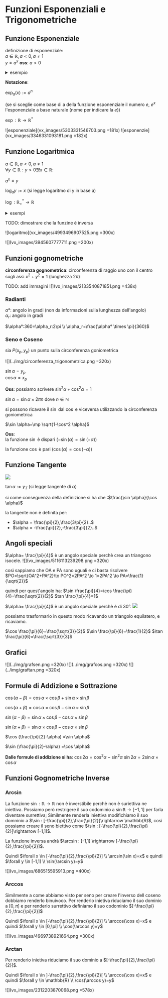 

# Funzioni Esponenziali e Trigonometriche

## Funzione Esponenziale

definizione di esponenziale:  
$a \in \mathbb{R} , a<0 , a \neq 1$  
$y=a^x$
**oss**: $a>0$

<details>
<summary>
esempio
</summary>

$a=-2$

$(a)^3=-8$
$(a)^{\frac{6}{2}}\sqrt{-2^6}=\sqrt{64}=8$

non coincidono 
</details>


**Notazione**:

$\exp_a(x){:=} a^n$

(se si sceglie come base di a della funzione esponenziale il numero $e$, $e^x$ l'esponenziale a base naturale (nome per indicare la $e$))

$\exp : \mathbb{R} \rightarrow \mathbb{R}^{*}$


![esponenziale](vx_images/5303331546703.png =181x)
![esponenzie](vx_images/3346331093181.png =182x)

## Funzione Logaritmica

$a \in \mathbb{R} , a<0 , a \neq 1$  
$\forall y \in \mathbb{R}: y>0 \exists! x \in \mathbb{R}:$

$a^x=y$

$\log_a y {:=} x$ (si legge logaritmo di y in base a)

$\log : \mathbb{R}^{*}_{+} \rightarrow \mathbb{R}$


<details>
    <summary>
    esempi
    </summary>

$\log_2 16=4$  
$\log_2 1=0$
$\log_2 0=\text{non esiste}$
$3^{log_3 4}=4$
</details>

TODO: dimostrare che la funzine è inversa

![logaritmo](vx_images/4993496907525.png =300x)

![](vx_images/3945607777711.png =200x)
## Funzioni gognometriche

**circonferenza gognometrica**: circonferenza di raggio uno con il centro sugli assi $x^2+y^2=1$ (lunghezza $2\pi$)

TODO: add immagini
![](vx_images/2133540871851.png =438x)

### Radianti

$\alpha°$: angolo in gradi (non da informazioni sulla lunghezza dell'angolo)  
$\alpha_r$: angolo in gradi

$\alpha°:360=\alpha_r:2\pi \\ \alpha_r=\frac{\alpha° \times \pi}{360}$  

### Seno e Coseno


sia $P(x_p,y_p)$ un punto sulla circonferenza goniometrica


![](../img/circonferenza_trigonometrica.png =320x)

$\sin \alpha =y_p$  
$\cos \alpha =x_p$  

**Oss**: possiamo scrivere $\sin^2 \alpha +\cos^2\alpha=1$



$\sin \alpha =\sin \alpha \times 2\pi n$ dove $n \in \mathbb{N}$

si possono ricavare il $\sin$ dal $\cos$ e viceversa utilizzando la circonferenza goniometrica

$\sin \alpha=\mp \sqrt{1-\cos^2 \alpha}$


**Oss**:  
la funzione $\sin$ è dispari ($-\sin(\alpha)=\sin(-\alpha)$)

la funzione $\cos$ è pari ($\cos(\alpha)=\cos(-\alpha)$)

## Funzione Tangente

![](../img/tangente.png)

$\tan \alpha {:=} y_T$ (si legge tangente di  $\alpha$)

si come conseguenza della definizione si ha che :$\frac{\sin \alpha}{\cos \alpha}$

la tangente non è definita per:
- $\alpha = \frac{\pi}{2},\frac{3\pi}{2}..$
- $\alpha = -\frac{\pi}{2},-\frac{3\pi}{2}..$


## Angoli speciali

$\alpha= \frac{\pi}{4}$ è un angolo speciale perchè crea un triangono isocele.
![](vx_images/5116113239298.png =320x)

così sappiamo che OA e PA sono uguali e ci basta risolvere $PO=\sqrt{OA^2+PA^2}\to PO^2=2PA^2 \to 1=2PA^2 \to PA=\frac{1}{\sqrt{2}}$

quindi per quest'angolo ha:
$\sin \frac{\pi}{4}=\cos \frac{\pi}{4}=\frac{\sqrt{2}}{2}$
$tan \frac{\pi}{4}=1$


$\alpha= \frac{\pi}{4}$ è un angolo speciale perchè è di 30°.
![](vx_images/944801796821.png)

possiamo trasformarlo in questo modo ricavando un triangolo equilatero, e ricaviamo.

$\cos \frac{\pi}{6}=\frac{\sqrt{3}}{2}$
$\sin \frac{\pi}{6}=\frac{1}{2}$
$\tan \frac{\pi}{6}=\frac{\sqrt{3}}{3}$


## Grafici 

![](../img/grafsen.png =320x)
![](../img/grafcos.png =320x)
![](../img/graftan.png =320x)

## Formule di Addizione e Sottrazione


$\cos(\alpha-\beta)=\cos \alpha \times \cos \beta +\sin \alpha \times \sin \beta$
 
$\cos(\alpha+\beta)=\cos \alpha \times \cos \beta -\sin \alpha \times \sin \beta$


$\sin(\alpha-\beta)=\sin \alpha \times \cos \beta -\cos \alpha \times \sin \beta$

$\sin(\alpha+\beta)=\sin \alpha \times \cos \beta -\cos \alpha \times \sin \beta$

$\cos (\frac{\pi}{2}-\alpha) =\sin \alpha$

$\sin (\frac{\pi}{2}-\alpha) =\cos \alpha$

**Dalle formule di addizione si ha**:
$\cos 2\alpha=\cos^2 \alpha -\sin^2 \alpha$
$\sin 2\alpha=2\sin \alpha \times \cos \alpha$

## Funzioni Gognometriche Inverse

### Arcsin

La funzione $\sin : \mathbb{R}\rightarrow \mathbb{R}$ non è inverstibile perchè non è suriettiva ne iniettiva.
Possiamo però restrigere il suo codominio a $\sin \mathbb{R}\rightarrow [-1,1]$  per farla diventare surrettiva;
Similmente renderla iniettiva modifichiamo il suo domninio a $\sin : [-\frac{\pi}{2},\frac{\pi}{2}]\rightarrow \mathbb{R}$,
così possiamo creare il seno biettivo come $\sin : [-\frac{\pi}{2},\frac{\pi}{2}]\rightarrow [-1,1]$.


La funzione inversa andrà $\arcsin : [-1,1] \rightarrow [-\frac{\pi}{2},\frac{\pi}{2}]$.

Quindi $\forall x \in [-\frac{\pi}{2},\frac{\pi}{2}] \\ \arcsin(\sin x)=x$ e 
quindi $\forall y \in [-1,1] \\ \sin(\arcsin y)=y$

![](vx_images/686515595913.png =400x)

### Arccos

Similmente a come abbiamo visto per seno per creare l'inverso dell coseno dobbiamo renderlo binuivoco.
Per renderlo inietiva riduciamo il suo dominio a $[0,\pi]$ e per renderlo surrettivo definiamo il suo codominio $[-\frac{\pi}{2},\frac{\pi}{2}]$

Quindi $\forall x \in [-\frac{\pi}{2},\frac{\pi}{2}] \\ \arccos(\cos x)=x$ e 
quindi $\forall y \in [0,\pi] \\ \cos(\arccos y)=y$


![](vx_images/4969738921664.png =300x)

### Arctan


Per renderlo inietiva riduciamo il suo dominio a $[-\frac{\pi}{2},\frac{\pi}{2}]$.


Quindi $\forall x \in ]-\frac{\pi}{2},\frac{\pi}{2}[ \\ \arccos(\cos x)=x$ e 
quindi $\forall y \in \mathbb{R} \\ \cos(\arccos y)=y$


![](vx_images/2312203870068.png =578x) 
